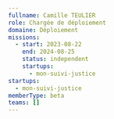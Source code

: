 ```yaml
---
fullname: Camille TEULIER
role: Chargée de déploiement
domaine: Déploiement
missions:
  - start: 2023-08-22
    end: 2024-08-25
    status: independent
    startups:
      - mon-suivi-justice
startups:
  - mon-suivi-justice
memberType: beta
teams: []
---
```


